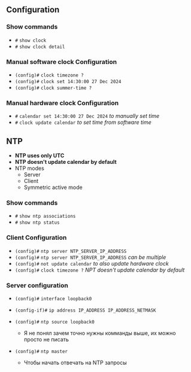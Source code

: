 
## **Configuration**

### Show commands
- `#` `show clock`
- `#` `show clock detail`

### Manual software clock Configuration
- `(config)#` `clock timezone ?`
- `(config)#` `clock set 14:30:00 27 Dec 2024`
- `(config)#` `clock summer-time ?`

### Manual hardware clock Configuration
- `#` `calendar set 14:30:00 27 Dec 2024` *to manually set time*
- `#` `clock update calendar` *to set time from software time*


## **NTP**

- **NTP uses only UTC**
- **NTP doesn't update calendar by default**
- NTP modes
	- Server
	- Client
	- Symmetric active mode

### Show commands
- `#` `show ntp associations`
- `#` `show ntp status`

### Client Configuration
- `(config)#` `ntp server NTP_SERVER_IP_ADDRESS`
- `(config)#` `ntp server NTP_SERVER_IP_ADDRESS` *can be multiple*
- `(config)#` `not update calendar` *to also update hardware clock*
- `(config)#` `clock timezone ?` *NPT doesn't update calendar by default*

### Server configuration
- `(config)#` `interface loopback0`
- `(config-if)#` `ip address IP_ADDRESS IP_ADDRESS_NETMASK` 
- `(config)#` `ntp source loopback0`
	- Я не понял зачем точно нужны комманды выше, их можно просто не писать

- `(config)#` `ntp master`
	- Чтобы начать отвечать на NTP запросы
